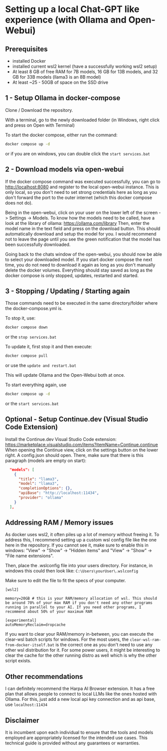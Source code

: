 # Setting up a local Chat-GPT like experience (with Ollama and Open-Webui)

## Prerequisites

- installed Docker
- installed current wsl2 kernel (have a successfully working wsl2 setup)
- At least 8 GB of free RAM for 7B models, 16 GB for 13B models, and 32 GB for 33B models (llama3 is an 8B model)
- At least ~25 - 50GB of space on the SSD drive

## 1 - Setup Ollama in docker-compose

Clone / Download the repository.

With a terminal, go to the newly downloaded folder (in Windows, right click and press on Open with Terminal)

To start the docker compose, either run the command:

```bash
docker compose up -d
```

or if you are on windows, you can double click the `start services.bat`

## 2 - Download models via open-webui

If the docker compose command was executed successfully, you can go to <http://localhost:8080> and register to the local open-webui instance. This is only local, so you don't need to set strong credentials here as long as you don't forward the port to the outer internet (which this docker compose does not do).

Being in the open-webui, click on your user on the lower left of the screen -> Settings -> Models.
To know how the models need to be called, have a look at the library of ollama: <https://ollama.com/library>
Then, enter the model name in the text field and press on the download button. This should automatically download and setup the model for you. I would recommend not to leave the page until you see the green notification that the model has been successfully downloaded.

Going back to the chats window of the open-webui, you should now be able to select your downloaded model.
If you start docker compose the next time, you do not need to download it again as long as you don't manually delete the docker volumes. Everything should stay saved as long as the docker compose is only stopped, updates, restarted and started.

## 3 - Stopping / Updating / Starting again

Those commands need to be executed in the same directory/folder where the docker-compose.yml is.

To stop it, use:

```bash
docker compose down
```

or the `stop services.bat`

To update it, first stop it and then execute:

```bash
docker compose pull
```

or use the `update and restart.bat`

This will update Ollama and the Open-Webui both at once.

To start everything again, use 

```bash
docker compose up -d
```

or the `start services.bat`

## Optional - Setup Continue.dev (Visual Studio Code Extension)

Install the Continue.dev Visual Studio Code extension: <https://marketplace.visualstudio.com/items?itemName=Continue.continue>
When opening the Continue view, click on the settings button on the lower right. A config.json should open. There, make sure that there is this paragraph (models are empty on start):

```json
  "models": [
    {
      "title": "llama3",
      "model": "llama3",
      "completionOptions": {},
      "apiBase": "http://localhost:11434",
      "provider": "ollama"
    }
  ],
```

## Addressing RAM / Memory issues

As docker uses wsl2, it often piles up a lot of memory without freeing it.
To address this, I recommend setting up a custom wsl config file like the one here in the repository.
If you cannot see it, make sure to enable this in windows: "View" -> "Show" -> "Hidden items" and "View" -> "Show" -> "File name extensions".

Then, place the .wslconfig file into your users directory. For instance, in windows this could then look like:
`C:\Users\yourUser\.wslconfig`

Make sure to edit the file to fit the specs of your computer.

```text
[wsl2]
 
memory=20GB # this is your RAM/memory allocation of wsl. This should be around 70% of your max RAM if you don't need any other programs running in parallel to your AI. If you need other programs, I recommend about 50% of your maximum RAM

[experimental]
autoMemoryReclaim=dropcache
```

If you want to clear your RAM/memory in-between, you can execute the clear-wsl batch scripts for windows.
For the most users, the `clear-wsl-ram-from-docker-itself.bat` is the correct one as you don't need to use any other wsl distribution for it. 
For some power users, it might be interesting to clear the cache for the other running distro as well which is why the other script exists.

## Other recommendations

I can definitely recommend the Harpa AI Browser extension. It has a free plan that allows people to connect to local LLMs like the ones hosted with Ollama. For this, just add a new local api key connection and as api base, use `localhost:11434`

## Disclaimer

It is incumbent upon each individual to ensure that the tools and models employed are appropriately licensed for the intended use cases. This technical guide is provided without any guarantees or warranties.
